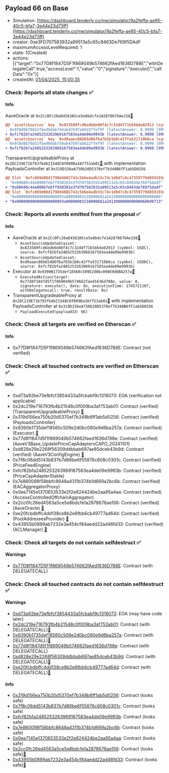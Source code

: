 ## Payload 66 on Base

- Simulation: [https://dashboard.tenderly.co/me/simulator/9a2feffa-ae95-40c5-bfa7-3e44e23d73ff](https://dashboard.tenderly.co/me/simulator/9a2feffa-ae95-40c5-bfa7-3e44e23d73ff)
- creator: 0xe3FD707583932a99513a5c65c8463De769f5DAdF
- maximumAccessLevelRequired: 1
- state: 1(Created)
- actions: [{"target":"0x77D8f1847D5F1f869049b574662fAed1636D788E","withDelegateCall":true,"accessLevel":1,"value":"0","signature":"execute()","callData":"0x"}]
- createdAt: [01/04/2025, 15:00:35](https://basescan.org/tx/0xf6be913449c4abd4c72cb9366a02a6e1ab0c1761470c7e492487086b5b1a26da)

### Check: Reports all state changes :white_check_mark:

#### Info


AaveOracle at `0x2Cc0Fc26eD4563A5ce5e8bdcfe1A2878676Ae156`[:ghost:](https://github.com/bgd-labs/aave-address-book "AaveV3Base.ORACLE")
```diff
@@ `assetsSources` key `0x833589fcd6edb6e08f4c7c32d4f71b54bda02913 (symbol: USDC)` @@
- 0x978d8878b53fbe40dab7d4ab47b97ab622ffef9f (latestAnswer: 0.9999 [99998791, 8 decimals], description: Capped USDC/USD)
+ 0xfcf82bfa2485253263969167583ea4de09e9993b (latestAnswer: 0.9999 [99998791, 8 decimals], description: Capped USDC/USD)
@@ `assetsSources` key `0xd9aaec86b65d86f6a7b5b1b0c42ffa531710b6ca (symbol: USDbC)` @@
- 0x978d8878b53fbe40dab7d4ab47b97ab622ffef9f (latestAnswer: 0.9999 [99998791, 8 decimals], description: Capped USDC/USD)
+ 0xfcf82bfa2485253263969167583ea4de09e9993b (latestAnswer: 0.9999 [99998791, 8 decimals], description: Capped USDC/USD)
```

TransparentUpgradeableProxy at `0x2DC219E716793fb4b21548C0f009Ba3Af753ab01`[:ghost:](https://github.com/bgd-labs/aave-address-book "GovernanceV3Base.PAYLOADS_CONTROLLER") with implementation PayloadsController at `0x319D156eA750b20D5370ef7b348B6fF1ab5D0256`
```diff
@@ Slot `0xfc869d08d1790d4602743c5b6e4adb33c74c1d0d7c8c47359779d859193dcb05` @@
- "0x00680c44a00067ebff930201e3fd707583932a99513a5c65c8463de769f5dadf"
+ "0x00680c44a00067ebff930301e3fd707583932a99513a5c65c8463de769f5dadf"
@@ Slot `0xfc869d08d1790d4602743c5b6e4adb33c74c1d0d7c8c47359779d859193dcb06` @@
- "0x000000000000000000093a80000001518000681a241300000000000000000000"
+ "0x000000000000000000093a80000001518000681a2413000000000000680d9713"
```


### Check: Reports all events emitted from the proposal :white_check_mark:

#### Info

- AaveOracle at `0x2Cc0Fc26eD4563A5ce5e8bdcfe1A2878676Ae156`[:ghost:](https://github.com/bgd-labs/aave-address-book "AaveV3Base.ORACLE")
  - `AssetSourceUpdated(asset: 0x833589fcd6edb6e08f4c7c32d4f71b54bda02913 (symbol: USDC), source: 0xfcf82bfa2485253263969167583ea4de09e9993b)`
  - `AssetSourceUpdated(asset: 0xd9aaec86b65d86f6a7b5b1b0c42ffa531710b6ca (symbol: USDbC), source: 0xfcf82bfa2485253263969167583ea4de09e9993b)`
- Executor at `0x9390B1735def18560c509E2d0bc090E9d6BA257a`[:ghost:](https://github.com/bgd-labs/aave-address-book "AaveV3Base.ACL_ADMIN, GovernanceV3Base.EXECUTOR_LVL_1")
  - `ExecutedAction(target: 0x77d8f1847d5f1f869049b574662faed1636d788e, value: 0, signature: execute(), data: 0x, executionTime: 1745721107, withDelegatecall: true, resultData: 0x)`
- TransparentUpgradeableProxy at `0x2DC219E716793fb4b21548C0f009Ba3Af753ab01`[:ghost:](https://github.com/bgd-labs/aave-address-book "GovernanceV3Base.PAYLOADS_CONTROLLER") with implementation PayloadsController at `0x319D156eA750b20D5370ef7b348B6fF1ab5D0256`
  - `PayloadExecuted(payloadId: 66)`

### Check: Check all targets are verified on Etherscan :white_check_mark:

#### Info

- 0x77D8f1847D5F1f869049b574662fAed1636D788E: Contract (not verified) 

### Check: Check all touched contracts are verified on Etherscan :white_check_mark:

#### Info

- 0xd73a92be73efbfcf3854433a5fcbabf9c1316073: EOA (verification not applicable)
- 0x2dc219e716793fb4b21548c0f009ba3af753ab01: Contract (verified) (TransparentUpgradeableProxy) [:ghost:](https://github.com/bgd-labs/aave-address-book "GovernanceV3Base.PAYLOADS_CONTROLLER")
- 0x319d156ea750b20d5370ef7b348b6ff1ab5d0256: Contract (verified) (PayloadsController) 
- 0x9390b1735def18560c509e2d0bc090e9d6ba257a: Contract (verified) (Executor) [:ghost:](https://github.com/bgd-labs/aave-address-book "AaveV3Base.ACL_ADMIN, GovernanceV3Base.EXECUTOR_LVL_1")
- 0x77d8f1847d5f1f869049b574662faed1636d788e: Contract (verified) (AaveV3Base_UpdatePriceCapAdaptersCAPO_20241101) 
- 0xd828e29e2268f56309ddbbab697ae85dceb43b9d: Contract (verified) (AaveV3ConfigEngine) [:ghost:](https://github.com/bgd-labs/aave-address-book "AaveV3Base.CONFIG_ENGINE")
- 0x7f8c06dd5143b837b7d86be6f55876c608c0301c: Contract (verified) (PriceFeedEngine) 
- 0xfcf82bfa2485253263969167583ea4de09e9993b: Contract (verified) (PriceCapAdapterStable) 
- 0x7e860098f58bbfc8648a4311b374b1d669a2bc6b: Contract (verified) (EACAggregatorProxy) 
- 0x0ee7145e1370653533e2f2e824424be2aa95a4aa: Contract (verified) (AccessControlledOffchainAggregator) 
- 0x2cc0fc26ed4563a5ce5e8bdcfe1a2878676ae156: Contract (verified) (AaveOracle) [:ghost:](https://github.com/bgd-labs/aave-address-book "AaveV3Base.ORACLE")
- 0xe20fcbdbffc4dd138ce8b2e6fbb6cb49777ad64d: Contract (verified) (PoolAddressesProvider) [:ghost:](https://github.com/bgd-labs/aave-address-book "AaveV3Base.POOL_ADDRESSES_PROVIDER")
- 0x43955b0899ab7232e3a454cf84aedd22ad46fd33: Contract (verified) (ACLManager) [:ghost:](https://github.com/bgd-labs/aave-address-book "AaveV3Base.ACL_MANAGER")

### Check: Check all targets do not contain selfdestruct :white_check_mark:

#### Warnings

- [0x77D8f1847D5F1f869049b574662fAed1636D788E](https://basescan.org/address/0x77D8f1847D5F1f869049b574662fAed1636D788E): Contract (with DELEGATECALL)

### Check: Check all touched contracts do not contain selfdestruct :white_check_mark:

#### Warnings

- [0xd73a92be73efbfcf3854433a5fcbabf9c1316073](https://basescan.org/address/0xd73a92be73efbfcf3854433a5fcbabf9c1316073): EOA (may have code later)
- [0x2dc219e716793fb4b21548c0f009ba3af753ab01](https://basescan.org/address/0x2dc219e716793fb4b21548c0f009ba3af753ab01): Contract (with DELEGATECALL)[:ghost:](https://github.com/bgd-labs/aave-address-book "GovernanceV3Base.PAYLOADS_CONTROLLER")
- [0x9390b1735def18560c509e2d0bc090e9d6ba257a](https://basescan.org/address/0x9390b1735def18560c509e2d0bc090e9d6ba257a): Contract (with DELEGATECALL)[:ghost:](https://github.com/bgd-labs/aave-address-book "AaveV3Base.ACL_ADMIN, GovernanceV3Base.EXECUTOR_LVL_1")
- [0x77d8f1847d5f1f869049b574662faed1636d788e](https://basescan.org/address/0x77d8f1847d5f1f869049b574662faed1636d788e): Contract (with DELEGATECALL)
- [0xd828e29e2268f56309ddbbab697ae85dceb43b9d](https://basescan.org/address/0xd828e29e2268f56309ddbbab697ae85dceb43b9d): Contract (with DELEGATECALL)[:ghost:](https://github.com/bgd-labs/aave-address-book "AaveV3Base.CONFIG_ENGINE")
- [0xe20fcbdbffc4dd138ce8b2e6fbb6cb49777ad64d](https://basescan.org/address/0xe20fcbdbffc4dd138ce8b2e6fbb6cb49777ad64d): Contract (with DELEGATECALL)[:ghost:](https://github.com/bgd-labs/aave-address-book "AaveV3Base.POOL_ADDRESSES_PROVIDER")

#### Info

- [0x319d156ea750b20d5370ef7b348b6ff1ab5d0256](https://basescan.org/address/0x319d156ea750b20d5370ef7b348b6ff1ab5d0256): Contract (looks safe)
- [0x7f8c06dd5143b837b7d86be6f55876c608c0301c](https://basescan.org/address/0x7f8c06dd5143b837b7d86be6f55876c608c0301c): Contract (looks safe)
- [0xfcf82bfa2485253263969167583ea4de09e9993b](https://basescan.org/address/0xfcf82bfa2485253263969167583ea4de09e9993b): Contract (looks safe)
- [0x7e860098f58bbfc8648a4311b374b1d669a2bc6b](https://basescan.org/address/0x7e860098f58bbfc8648a4311b374b1d669a2bc6b): Contract (looks safe)
- [0x0ee7145e1370653533e2f2e824424be2aa95a4aa](https://basescan.org/address/0x0ee7145e1370653533e2f2e824424be2aa95a4aa): Contract (looks safe)
- [0x2cc0fc26ed4563a5ce5e8bdcfe1a2878676ae156](https://basescan.org/address/0x2cc0fc26ed4563a5ce5e8bdcfe1a2878676ae156): Contract (looks safe)[:ghost:](https://github.com/bgd-labs/aave-address-book "AaveV3Base.ORACLE")
- [0x43955b0899ab7232e3a454cf84aedd22ad46fd33](https://basescan.org/address/0x43955b0899ab7232e3a454cf84aedd22ad46fd33): Contract (looks safe)[:ghost:](https://github.com/bgd-labs/aave-address-book "AaveV3Base.ACL_MANAGER")

